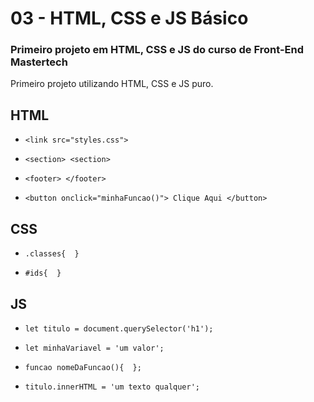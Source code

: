 # 03 - HTML, CSS e JS Básico

### Primeiro projeto em HTML, CSS e JS do curso de Front-End Mastertech

Primeiro projeto utilizando HTML, CSS e JS puro.

## HTML

* `<link src="styles.css">`

* `<section> <section>`

* `<footer> </footer>`

* `<button onclick="minhaFuncao()"> Clique Aqui </button>`

## CSS

* `.classes{  }`

* `#ids{  }`

## JS

* `let titulo = document.querySelector('h1');`

* `let minhaVariavel = 'um valor';`

* `funcao nomeDaFuncao(){  };`

* `titulo.innerHTML = 'um texto qualquer';`

